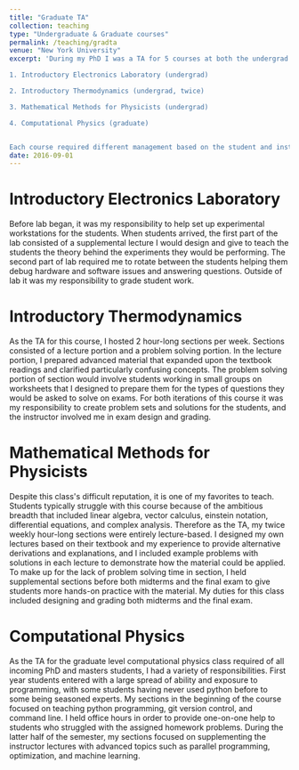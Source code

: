 ```yaml
---
title: "Graduate TA"
collection: teaching
type: "Undergraduate & Graduate courses"
permalink: /teaching/gradta
venue: "New York University"
excerpt: 'During my PhD I was a TA for 5 courses at both the undergrad and graduate levels between 2016 and 2019:

1. Introductory Electronics Laboratory (undergrad)

2. Introductory Thermodynamics (undergrad, twice)

3. Mathematical Methods for Physicists (undergrad)

4. Computational Physics (graduate)


Each course required different management based on the student and instructor needs including experimental setup, homework design and solutions, exam design and solutions, supplemental lectures, and office hours.'
date: 2016-09-01
---
```

Introductory Electronics Laboratory
======
Before lab began, it was my responsibility to help set up experimental workstations for the students.
When students arrived, the first part of the lab consisted of a supplemental lecture I would design and give
to teach the students the theory behind the experiments they would be performing. The second part of lab 
required me to rotate between the students helping them debug hardware and software issues and answering questions.
Outside of lab it was my responsibility to grade student work.

Introductory Thermodynamics
======
As the TA for this course, I hosted 2 hour-long sections per week. Sections consisted of a lecture portion
and a problem solving portion. In the lecture portion, I prepared advanced material that expanded upon the
textbook readings and clarified particularly confusing concepts. The problem solving portion of section would
involve students working in small groups on worksheets that I designed to prepare them for the types of questions
they would be asked to solve on exams. For both iterations of this course it was my responsibility to create problem
sets and solutions for the students, and the instructor involved me in exam design and grading.

Mathematical Methods for Physicists
======
Despite this class's difficult reputation, it is one of my favorites to teach. Students typically struggle with this course
because of the ambitious breadth that included linear algebra, vector calculus, einstein notation, differential equations, 
and complex analysis. Therefore as the TA, my twice weekly hour-long sections were entirely lecture-based. I designed my own
lectures based on their textbook and my experience to provide alternative derivations and explanations, and I included example
problems with solutions in each lecture to demonstrate how the material could be applied. To make up for the lack of problem 
solving time in section, I held supplemental sections before both midterms and the final exam to give students more hands-on 
practice with the material. My duties for this class included designing and grading both midterms and the final exam.

Computational Physics
======
As the TA for the graduate level computational physics class required of all incoming PhD and masters students, I had a variety 
of responsibilities. First year students entered with a large spread of ability and exposure to programming, with some students 
having never used python before to some being seasoned experts. My sections in the beginning of the course focused on teaching 
python programming, git version control, and command line. I held office hours in order to provide one-on-one help to students 
who struggled with the assigned homework problems. During the latter half of the semester, my sections focused on supplementing 
the instructor lectures with advanced topics such as parallel programming, optimization, and machine learning.